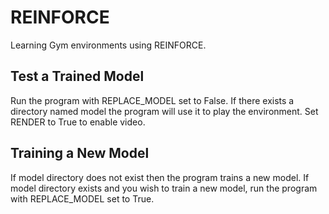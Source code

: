 # REINFORCE
Learning Gym environments using REINFORCE.

## Test a Trained Model
Run the program with REPLACE_MODEL set to False. If there exists a directory named model the program will use it to play the environment.
Set RENDER to True to enable video.

## Training a New Model
If model directory does not exist then the program trains a new model. 
If model directory exists and you wish to train a new model, run the program with REPLACE_MODEL set to True.


